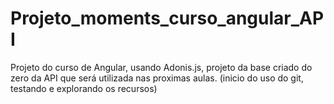 # Projeto_moments_curso_angular_API
Projeto do curso de Angular, usando Adonis.js, projeto da base criado do zero da API que será utilizada nas proximas aulas. (inicio do uso do git, testando e explorando os recursos)
